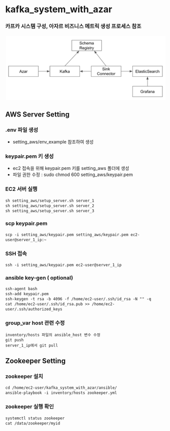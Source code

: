 # kafka_system_with_azar
### 카프카 시스템 구성, 아자르 비즈니스 메트릭 생성 프로세스 참조
<img src="image/architecture_azar.png" width="600">

## AWS Server Setting
### .env 파일 생성
- setting_aws/env_example 참조하여 생성

### keypair.pem 키 생성
- ec2 접속을 위해 keypair.pem 키를 setting_aws 폴더에 생성
- 파일 권한 수정 : sudo chmod 600 setting_aws/keypair.pem

### EC2 서버 실행
```commandline
sh setting_aws/setup_server.sh server_1
sh setting_aws/setup_server.sh server_2
sh setting_aws/setup_server.sh server_3
```

### scp keypair.pem
```commandline
scp -i setting_aws/keypair.pem setting_aws/keypair.pem ec2-user@server_1_ip:~
```

### SSH 접속
```commandline
ssh -i setting_aws/keypair.pem ec2-user@server_1_ip
```

### ansible key-gen ( optional)
```commandline
ssh-agent bash
ssh-add keypair.pem 
ssh-keygen -t rsa -b 4096 -f /home/ec2-user/.ssh/id_rsa -N "" -q
cat /home/ec2-user/.ssh/id_rsa.pub >> /home/ec2-user/.ssh/authorized_keys
```

### group_var host 관련 수정
```commandline
inventory/hosts 파일의 ansible_host 변수 수정
git push
server_1_ip에서 git pull
```

## Zookeeper Setting
### zookeeper 설치
```commandline
cd /home/ec2-user/kafka_system_with_azar/ansible/
ansible-playbook -i inventory/hosts zookeeper.yml
```

### zookeeper 실행 확인
```commandline
systemctl status zookeeper
cat /data/zookeeper/myid
```

